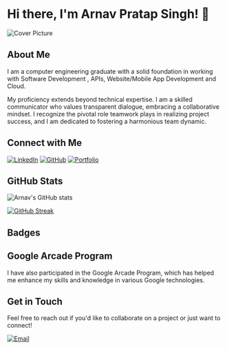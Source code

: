 # Hi there, I'm Arnav Pratap Singh! 👋

![Cover Picture](https://media4.giphy.com/media/v1.Y2lkPTc5MGI3NjExM25ucHp3bGNtYTN0cHd0eGc5Y2J3NTNzYzg0ZWllMDhib3o4em5nbCZlcD12MV9pbnRlcm5hbF9naWZfYnlfaWQmY3Q9Zw/RbDKaczqWovIugyJmW/giphy.webp)

## About Me

I am a  computer engineering graduate with a solid foundation in working with Software Development , APIs, Website/Mobile App Development and Cloud.

My proficiency extends beyond technical expertise. I am a skilled communicator who values transparent dialogue, embracing a collaborative mindset. I recognize the pivotal role teamwork plays in realizing project success, and I am dedicated to fostering a harmonious team dynamic.

## Connect with Me

[![LinkedIn](https://img.shields.io/badge/LinkedIn-0077B5?style=for-the-badge&logo=linkedin&logoColor=white)](https://www.linkedin.com/in/arnav-pratap-singh-29b912282/)
[![GitHub](https://img.shields.io/badge/GitHub-181717?style=for-the-badge&logo=github&logoColor=white)](https://github.com/arnav7777)
[![Portfolio](https://img.shields.io/badge/Portfolio-000000?style=for-the-badge&logo=portfolio&logoColor=white)](https://arnav7777.github.io/arnavpratapsingh-portfolio/)

## GitHub Stats

![Arnav's GitHub stats](https://github-readme-stats.vercel.app/api?username=arnav7777&show_icons=true&theme=radical)

[![GitHub Streak](https://streak-stats.demolab.com/?user=arnav7777&theme=radical)](https://git.io/streak-stats)

## Badges


## Google Arcade Program

I have also participated in the Google Arcade Program, which has helped me enhance my skills and knowledge in various Google technologies.

## Get in Touch

Feel free to reach out if you'd like to collaborate on a project or just want to connect!

[![Email](https://img.shields.io/badge/Email-D14836?style=for-the-badge&logo=gmail&logoColor=white)](mailto:arnavsinghp27@gmail.com)
